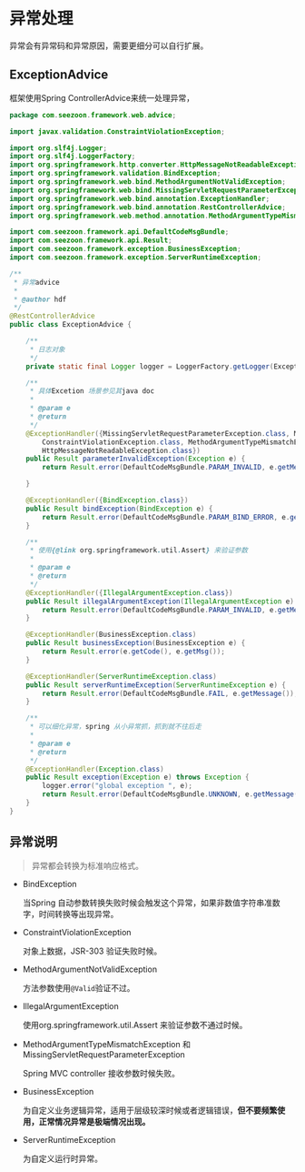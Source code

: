 # 异常处理

异常会有异常码和异常原因，需要更细分可以自行扩展。

## ExceptionAdvice
框架使用Spring ControllerAdvice来统一处理异常，

```java
package com.seezoon.framework.web.advice;

import javax.validation.ConstraintViolationException;

import org.slf4j.Logger;
import org.slf4j.LoggerFactory;
import org.springframework.http.converter.HttpMessageNotReadableException;
import org.springframework.validation.BindException;
import org.springframework.web.bind.MethodArgumentNotValidException;
import org.springframework.web.bind.MissingServletRequestParameterException;
import org.springframework.web.bind.annotation.ExceptionHandler;
import org.springframework.web.bind.annotation.RestControllerAdvice;
import org.springframework.web.method.annotation.MethodArgumentTypeMismatchException;

import com.seezoon.framework.api.DefaultCodeMsgBundle;
import com.seezoon.framework.api.Result;
import com.seezoon.framework.exception.BusinessException;
import com.seezoon.framework.exception.ServerRuntimeException;

/**
 * 异常advice
 *
 * @author hdf
 */
@RestControllerAdvice
public class ExceptionAdvice {

    /**
     * 日志对象
     */
    private static final Logger logger = LoggerFactory.getLogger(ExceptionAdvice.class);

    /**
     * 具体Excetion 场景参见其java doc
     *
     * @param e
     * @return
     */
    @ExceptionHandler({MissingServletRequestParameterException.class, MethodArgumentNotValidException.class,
        ConstraintViolationException.class, MethodArgumentTypeMismatchException.class,
        HttpMessageNotReadableException.class})
    public Result parameterInvalidException(Exception e) {
        return Result.error(DefaultCodeMsgBundle.PARAM_INVALID, e.getMessage());

    }

    @ExceptionHandler({BindException.class})
    public Result bindException(BindException e) {
        return Result.error(DefaultCodeMsgBundle.PARAM_BIND_ERROR, e.getMessage());
    }

    /**
     * 使用{@link org.springframework.util.Assert} 来验证参数
     *
     * @param e
     * @return
     */
    @ExceptionHandler({IllegalArgumentException.class})
    public Result illegalArgumentException(IllegalArgumentException e) {
        return Result.error(DefaultCodeMsgBundle.PARAM_INVALID, e.getMessage());
    }

    @ExceptionHandler(BusinessException.class)
    public Result businessException(BusinessException e) {
        return Result.error(e.getCode(), e.getMsg());
    }

    @ExceptionHandler(ServerRuntimeException.class)
    public Result serverRuntimeException(ServerRuntimeException e) {
        return Result.error(DefaultCodeMsgBundle.FAIL, e.getMessage());
    }

    /**
     * 可以细化异常，spring 从小异常抓，抓到就不往后走
     *
     * @param e
     * @return
     */
    @ExceptionHandler(Exception.class)
    public Result exception(Exception e) throws Exception {
        logger.error("global exception ", e);
        return Result.error(DefaultCodeMsgBundle.UNKNOWN, e.getMessage());
    }
}

```

## 异常说明

> 异常都会转换为标准响应格式。

- BindException

  当Spring 自动参数转换失败时候会触发这个异常，如果非数值字符串准数字，时间转换等出现异常。

- ConstraintViolationException

  对象上数据，JSR-303 验证失败时候。

- MethodArgumentNotValidException

  方法参数使用`@Valid`验证不过。

- IllegalArgumentException

  使用org.springframework.util.Assert 来验证参数不通过时候。

- MethodArgumentTypeMismatchException 和MissingServletRequestParameterException

  Spring MVC controller 接收参数时候失败。

- BusinessException 

  为自定义业务逻辑异常，适用于层级较深时候或者逻辑错误，**但不要频繁使用，正常情况异常是极端情况出现。**

- ServerRuntimeException

  为自定义运行时异常。

